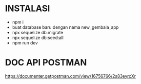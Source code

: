 <!-- # STRUCTURE CODE
![](Structure%20Code.png) -->

##

# INSTALASI

- npm i
- buat database baru dengan nama new_gembala_app
- npx sequelize db:migrate
- npx sequelize db:seed:all
- npm run dev

##

# DOC API POSTMAN

https://documenter.getpostman.com/view/16756766/2s83eyrcXr
